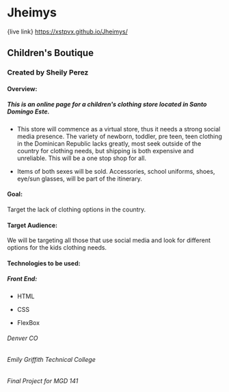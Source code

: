 # Jheimys
{live link} https://xstpvx.github.io/Jheimys/

## Children's Boutique
### **Created by Sheily Perez**

#### Overview:

##### This is an online page for a children's clothing store located in Santo Domingo Este.

* This store will commence as a virtual store, thus it needs a strong social media presence. The variety of newborn, toddler, pre teen, teen clothing in the Dominican Republic lacks greatly, most seek outside of the country for clothing needs, but shipping is both expensive and unreliable. This will be a one stop shop for all.

* Items of both sexes will be sold. Accessories, school uniforms, shoes,  eye/sun glasses, will be part of the itinerary. 

#### Goal:
Target the lack of clothing options in the country.

#### Target Audience:
We will be targeting all those that use social media and look for different options for the kids clothing needs. 


#### Technologies to be used:

##### Front End: 	

* HTML

* CSS

* FlexBox

###### *Denver CO*
###### Emily Griffith Technical College
###### Final Project for MGD 141


